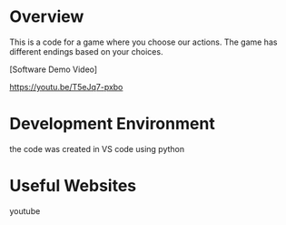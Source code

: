 # Overview

This is a code for a game where you choose our actions. The game has different endings based on your choices.

[Software Demo Video]

https://youtu.be/T5eJq7-pxbo


# Development Environment

the code was created in VS code using python

# Useful Websites

youtube

